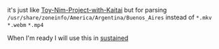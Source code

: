 
it's just like [Toy-Nim-Project-with-Kaitai](https://github.com/sheerluck/Toy-Nim-Project-with-Kaitai)
but for parsing `/usr/share/zoneinfo/America/Argentina/Buenos_Aires` instead of `*.mkv` `*.webm` `*.mp4`

When I'm ready I will use this in [sustained](https://github.com/sheerluck/sustained)
